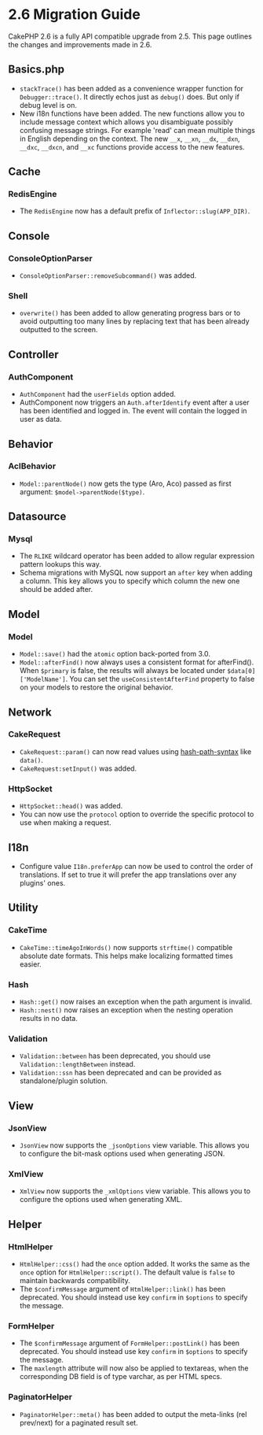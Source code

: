 # 2.6 Migration Guide

CakePHP 2.6 is a fully API compatible upgrade from 2.5.  This page outlines
the changes and improvements made in 2.6.

## Basics.php

- `stackTrace()` has been added as a convenience wrapper function for `Debugger::trace()`.
  It directly echos just as `debug()` does. But only if debug level is on.
- New i18n functions have been added. The new functions allow you to include
  message context which allows you disambiguate possibly confusing message
  strings. For example 'read' can mean multiple things in English depending on
  the context. The new `__x`, `__xn`, `__dx`, `__dxn`, `__dxc`,
  `__dxcn`, and `__xc` functions provide access to the new features.

## Cache

### RedisEngine

- The `RedisEngine` now has a default prefix of `Inflector::slug(APP_DIR)`.

## Console

### ConsoleOptionParser

- `ConsoleOptionParser::removeSubcommand()` was added.

### Shell

- `overwrite()` has been added to allow generating progress bars or to avoid outputting
  too many lines by replacing text that has been already outputted to the screen.

## Controller

### AuthComponent

- `AuthComponent` had the `userFields` option added.
- AuthComponent now triggers an `Auth.afterIdentify` event after a user has
  been identified and logged in. The event will contain the logged in user as
  data.

## Behavior

### AclBehavior

- `Model::parentNode()` now gets the type (Aro, Aco) passed as first argument: `$model->parentNode($type)`.

## Datasource

### Mysql

- The `RLIKE` wildcard operator has been added to allow regular expression pattern lookups this way.
- Schema migrations with MySQL now support an `after` key when adding
  a column. This key allows you to specify which column the new one should be
  added after.

## Model

### Model

- `Model::save()` had the `atomic` option back-ported from 3.0.
- `Model::afterFind()` now always uses a consistent format for afterFind().
  When `$primary` is false, the results will always be located under
  `$data[0]['ModelName']`. You can set the `useConsistentAfterFind` property
  to false on your models to restore the original behavior.

## Network

### CakeRequest

- `CakeRequest::param()` can now read values using [hash-path-syntax](../core-utility-libraries/hash.md#hash-path-syntax)
  like `data()`.
- `CakeRequest:setInput()` was added.

### HttpSocket

- `HttpSocket::head()` was added.
- You can now use the `protocol` option to override the specific protocol to
  use when making a request.

## I18n

- Configure value `I18n.preferApp` can now be used to control the order of translations.
  If set to true it will prefer the app translations over any plugins' ones.

## Utility

### CakeTime

- `CakeTime::timeAgoInWords()` now supports `strftime()` compatible absolute
  date formats. This helps make localizing formatted times easier.

### Hash

- `Hash::get()` now raises an exception when the path argument is invalid.
- `Hash::nest()` now raises an exception when the nesting operation results in
  no data.

### Validation

- `Validation::between` has been deprecated, you should use
  `Validation::lengthBetween` instead.
- `Validation::ssn` has been deprecated and can be provided as standalone/plugin solution.

## View

### JsonView

- `JsonView` now supports the `_jsonOptions` view variable.
  This allows you to configure the bit-mask options used when generating JSON.

### XmlView

- `XmlView` now supports the `_xmlOptions` view variable.
  This allows you to configure the options used when generating XML.

## Helper

### HtmlHelper

- `HtmlHelper::css()` had the `once` option added. It works the same
  as the `once` option for `HtmlHelper::script()`. The default value is
  `false` to maintain backwards compatibility.
- The `$confirmMessage` argument of `HtmlHelper::link()` has been
  deprecated. You should instead use key `confirm` in `$options` to specify
  the message.

### FormHelper

- The `$confirmMessage` argument of `FormHelper::postLink()` has been
  deprecated. You should instead use key `confirm` in `$options` to specify
  the message.
- The `maxlength` attribute will now also be applied to textareas, when the corresponding
  DB field is of type varchar, as per HTML specs.

### PaginatorHelper

- `PaginatorHelper::meta()` has been added to output the meta-links (rel prev/next) for a paginated result set.
